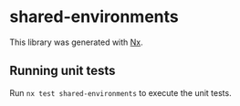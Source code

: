 # shared-environments

This library was generated with [Nx](https://nx.dev).

## Running unit tests

Run `nx test shared-environments` to execute the unit tests.
